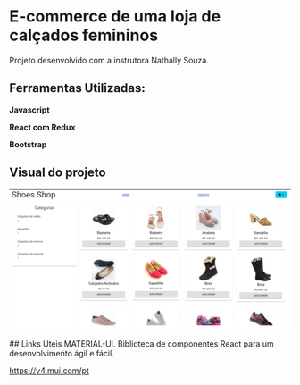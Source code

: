 # E-commerce de uma loja de calçados femininos

Projeto desenvolvido com a instrutora Nathally Souza.

## Ferramentas Utilizadas:
  **Javascript**

  **React com Redux**

  **Bootstrap**

## Visual do projeto
<p>
  <img src=".github/shoesShop.png">
</p>
## Links Úteis
MATERIAL-UI. Biblioteca de componentes React para um desenvolvimento ágil e fácil.

https://v4.mui.com/pt

